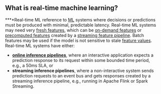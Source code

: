 **What is real-time machine learning?**
---------------------------------------

**‍**Real-time ML reference to [ML](https://www.hopsworks.ai/dictionary/ml) systems where decisions or predictions must be produced with minimal, predictable latency. Real-time ML systems may need very [fresh features](https://www.hopsworks.ai/dictionary/feature-freshness), which can be [on-demand features](https://www.hopsworks.ai/dictionary/on-demand-features) or [precomputed features](http://www.hopsworks.ai/dictionary/precomputed-features) created by a [streaming feature pipeline](https://www.hopsworks.ai/dictionary/streaming-feature-pipeline). Batch features may be used if the model is not sensitive to stale [feature values](http://www.hopsworks.ai/dictionary/feature-value). Real-time ML systems have either:

* [**online inference pipelines**](https://www.hopsworks.ai/dictionary/online-inference-pipeline), where an interactive application expects a prediction response to its request within some bounded time period, e.g., a 50ms SLA, or
* **streaming inference pipelines**, where a non-interactive system sends prediction requests to an event bus and gets responses created by a streaming inference pipeline, e.g., running in Apache Flink or Spark Streaming.

